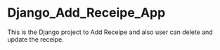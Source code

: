 # Django_Add_Receipe_App
This is the Django project to Add Receipe and also user can delete and update the receipe.
